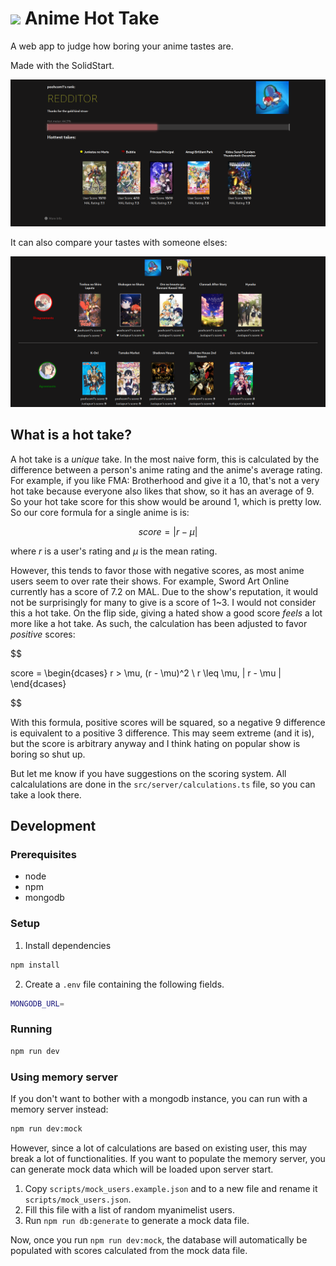 # <img src="public/favicon.ico" height="40px"> Anime Hot Take

A web app to judge how boring your anime tastes are.

Made with the SolidStart.

![Main site screenshot](examples/Screenshot1.png)

It can also compare your tastes with someone elses:

![VS mode screenshot](examples/Screenshot2.png)

## What is a hot take?

A hot take is a _unique_ take. In the most naive form, this is calculated by the difference between a person's anime rating and the anime's average rating. For example, if you like FMA: Brotherhood and give it a 10, that's not a very hot take because everyone also likes that show, so it has an average of 9. So your hot take score for this show would be around 1, which is pretty low. So our core formula for a single anime is is:

$$
score = |r - \mu|
$$

where $r$ is a user's rating and $\mu$ is the mean rating.

However, this tends to favor those with negative scores, as most anime users seem to over rate their shows. For example, Sword Art Online currently has a score of 7.2 on MAL. Due to the show's reputation, it would not be surprisingly for many to give is a score of 1~3. I would not consider this a hot take. On the flip side, giving a hated show a good score _feels_ a lot more like a hot take. As such, the calculation has been adjusted to favor _positive_ scores:

$$

score =
\begin{dcases}
  r > \mu, (r - \mu)^2 \\
  r \leq \mu, | r - \mu |
\end{dcases}


$$

With this formula, positive scores will be squared, so a negative 9 difference is equivalent to a positive 3 difference. This may seem extreme (and it is), but the score is arbitrary anyway and I think hating on popular show is boring so shut up.

But let me know if you have suggestions on the scoring system. All calcalulations are done in the `src/server/calculations.ts` file, so you can take a look there.

## Development

### Prerequisites

- node
- npm
- mongodb

### Setup

1. Install dependencies

```sh
npm install
```

2. Create a `.env` file containing the following fields.

```sh
MONGODB_URL=
```

### Running

```sh
npm run dev
```

### Using memory server

If you don't want to bother with a mongodb instance, you can run with a memory server instead:

```sh
npm run dev:mock
```

However, since a lot of calculations are based on existing user, this may break a lot of functionalities. If you want to populate the memory server, you can generate mock data which will be loaded upon server start.

1. Copy `scripts/mock_users.example.json` and to a new file and rename it `scripts/mock_users.json`.
2. Fill this file with a list of random myanimelist users.
3. Run `npm run db:generate` to generate a mock data file.

Now, once you run `npm run dev:mock`, the database will automatically be populated with scores calculated from the mock data file.

